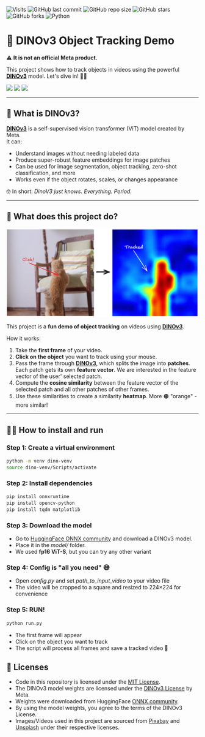 ![Visits](https://api.visitorbadge.io/api/VisitorHit?user=Vitgracer&repo=DinoV3-Object-Tracking&countColor=%237B1E7A)
![GitHub last commit](https://img.shields.io/github/last-commit/Vitgracer/DinoV3-Object-Tracking?color=blue)
![GitHub repo size](https://img.shields.io/github/repo-size/Vitgracer/DinoV3-Object-Tracking?color=green)
![GitHub stars](https://img.shields.io/github/stars/Vitgracer/DinoV3-Object-Tracking?style=social)
![GitHub forks](https://img.shields.io/github/forks/Vitgracer/DinoV3-Object-Tracking?style=social)
![Python](https://img.shields.io/badge/Python-3776AB.svg?logo=python&logoColor=white)

# 🎉 DINOv3 Object Tracking Demo
⚠️ **It is not an official Meta product.**  

This project shows how to track objects in videos using the powerful [**DINOv3**](https://github.com/facebookresearch/dinov3) model. Let's dive in! 🏊‍♂️  

<p float="left">
  <img src="results/cat.gif" width="200" />
  <img src="results/dog.gif" width="200" />
  <img src="results/butterfly.gif" width="200" />
</p>

---

## 🦖 What is DINOv3?

[**DINOv3**](https://github.com/facebookresearch/dinov3) is a self-supervised vision transformer (ViT) model created by Meta.  
It can:

- Understand images without needing labeled data
- Produce super-robust feature embeddings for image patches  
- Can be used for image segmentation, object tracking, zero-shot classification, and more 
- Works even if the object rotates, scales, or changes appearance   

🤓 In short: *DinoV3 just knows. Everything. Period.*

---

## 💪 What does this project do?

<p float="left">
  <img src="resources/how_it_works.png" width="600" />
</p>

This project is a **fun demo of object tracking** on videos using [**DINOv3**](https://github.com/facebookresearch/dinov3). 

How it works:

1. Take the **first frame** of your video.  
2. **Click on the object** you want to track using your mouse. 
3. Pass the frame through [**DINOv3**](https://github.com/facebookresearch/dinov3), which splits the image into **patches**. Each patch gets its own **feature vector**.  We are interested in the feature vector of the user' selected patch.
4. Compute the **cosine similarity** between the feature vector of the selected patch and all other patches of other frames.  
5. Use these similarities to create a similarity **heatmap**. More 🟠 "orange" - more similar! 

---

## 🏃‍♂️ How to install and run

### Step 1: Create a virtual environment
```bash
python -m venv dino-venv
source dino-venv/Scripts/activate 
```

### Step 2: Install dependencies
```bash
pip install onnxruntime
pip install opencv-python
pip install tqdm matplotlib
```

### Step 3: Download the model

- Go to [HuggingFace ONNX community](https://huggingface.co/onnx-community/dinov3-vits16-pretrain-lvd1689m-ONNX-MHA-scores/tree/main) and download a DINOv3 model.
- Place it in the *model/* folder.
- We used **fp16 ViT-S**, but you can try any other variant

### Step 4: Config is "all you need" 😅
- Open *config.py* and set *path_to_input_video* to your video file
- The video will be cropped to a square and resized to 224×224 for convenience

### Step 5: RUN! 
```bash
python run.py
```
- The first frame will appear
- Click on the object you want to track
- The script will process all frames and save a tracked video 🎥

## 🔑 Licenses

- Code in this repository is licensed under the [MIT License](./LICENSE).
- The DINOv3 model weights are licensed under the [DINOv3 License](./LICENSE-DINOv3) by Meta.
- Weights were downloaded from HuggingFace [ONNX community](https://huggingface.co/onnx-community/dinov3-vits16-pretrain-lvd1689m-ONNX-MHA-scores/tree/main).
- By using the model weights, you agree to the terms of the DINOv3 License.
- Images/Videos used in this project are sourced from [Pixabay](https://pixabay.com/) and [Unsplash](https://unsplash.com/) under their respective licenses.
